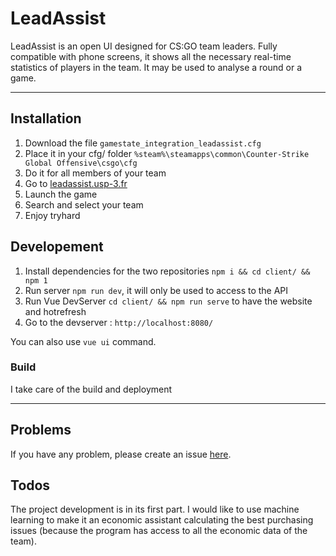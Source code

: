 # LeadAssist
 LeadAssist is an open UI designed for CS:GO team leaders.
 Fully compatible with phone screens, it shows all the necessary real-time statistics of players in the team.
 It may be used to analyse a round or a game.
 
___
## Installation

 1. Download the file ``gamestate_integration_leadassist.cfg``
 2. Place it in your cfg/ folder ``%steam%\steamapps\common\Counter-Strike Global Offensive\csgo\cfg``
 3. Do it for all members of your team
 4. Go to [leadassist.usp-3.fr](https://leadassist.usp-3.fr/)
 5. Launch the game
 6. Search and select your team
 7. Enjoy tryhard

## Developement
 
 1. Install dependencies for the two repositories `npm i && cd client/ && npm 1`
 2. Run server `npm run dev`, it will only be used to access to the API
 3. Run Vue DevServer `cd client/ && npm run serve` to have the website and hotrefresh
 4. Go to the devserver : `http://localhost:8080/`
 
 You can also use `vue ui` command.
 
### Build

 I take care of the build and deployment

___
## Problems

 If you have any problem, please create an issue [here](https://github.com/Mathieu2301/LeadAssist/issues).
 
## Todos

 The project development is in its first part. I would like to use machine learning to make it an economic assistant calculating the best purchasing issues (because the program has access to all the economic data of the team).
